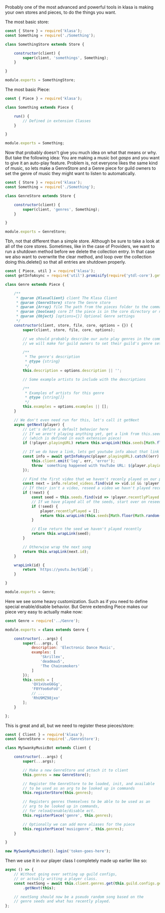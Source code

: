 Probably one of the most advanced and powerful tools in klasa is making your own stores and pieces, to do the things you want.

The most basic store:

```javascript
const { Store } = require('klasa');
const Something = require('./Something');

class SomethingStore extends Store {

	constructor(client) {
		super(client, 'somethings', Something);
	}

}

module.exports = SomethingStore;
```

The most basic Piece:

```javascript
const { Piece } = require('klasa');

class Something extends Piece {

	run() {
		// Defined in extension Classes
	}

}

module.exports = Something;
```

Now that probably doesn't give you much idea on what that means or why. But take the following idea: You are making a music bot *gasps* and you want to give it an auto-play feature. Problem is, not everyone likes the same kind of music, so lets make a GenreStore and a Genre piece for guild owners to set the genre of music they might want to listen to automatically.

```javascript
const { Store } = require('klasa');
const Something = require('./Something');

class GenreStore extends Store {

	constructor(client) {
		super(client, 'genres', Something);
	}

}

module.exports = GenreStore;
```

Tbh, not that different than a simple store. Although be sure to take a look at all of the core stores. Sometimes, like in the case of Providers, we want to run a shutdown method before we delete the collection entry. In that case we also want to overwrite the clear method, and loop over the collection doing this.delete() so that all entries are shutdown properly.

```javascript
const { Piece, util } = require('klasa');
const getInfoAsync = require('util').promisify(require('ytdl-core').getInfo);

class Genre extends Piece {

	/**
	 * @param {KlasaClient} client The Klasa Client
	 * @param {GenreStore} store The Genre store
	 * @param {Array} file The path from the pieces folder to the command file
	 * @param {boolean} core If the piece is in the core directory or not
	 * @param {Object} [options={}] Optional Genre settings
	 */
	constructor(client, store, file, core, options = {}) {
		super(client, store, file, core, options);

		// we should probably describe our auto play genres in the command,
		// we will make for guild owners to set their guild's genre setting.

		/**
		 * The genre's description
		 * @type {string}
		 */
		this.description = options.description || '';

		// Some example artists to include with the descriptions

		/**
		 * Examples of artists for this genre
		 * @type {string[]}
		 */
		this.examples = options.examples || [];
	}

	// We don't even need run for this, let's call it getNext
	async getNext(player) {
		// Let's define a default behavior here
		// If we aren't playing anything yet, get a link from this.seeds
		// (which is defined in each extension piece)
		if (!player.playingURL) return this.wrapLink(this.seeds[Math.floor(Math.random() * this.seeds.length)]);

		// If we do have a link, lets get youtube info about that link
		const info = await getInfoAsync(player.playingURL).catch((err) => {
			this.client.emit('log', err, 'error');
			throw `something happened with YouTube URL: ${player.playingURL}\n${util.codeBlock('', err)}`;
		});

		// Find the first video that we haven't recenly played on our player
		const next = info.related_videos.find(vid => vid.id && !player.recentlyPlayed.includes(this.wrapLink(vid.id)));
		// If their isn't a video, reseed a video we havn't played recently
		if (!next) {
			const seed = this.seeds.find(vid => !player.recentlyPlayed.includes(this.wrapLink(vid)));
			// If we have played all of the seeds, start over on reseeding
			if (!seed) {
				player.recentlyPlayed = [];
				return this.wrapLink(this.seeds[Math.floor(Math.random() * this.seeds.length)]);
			}

			// Else return the seed we haven't played recently
			return this.wrapLink(seed);
		}

		// Otherwise wrap the next song
		return this.wrapLink(next.id);
	}

	wrapLink(id) {
		return `https://youtu.be/${id}`;
	}

}

module.exports = Genre;
```

Here we see some heavy customization. Such as if you need to define special enable/disable behavior. But Genre extending Piece makes our piece very easy to actually make now:

```javascript
const Genre = require('../Genre');

module.exports = class extends Genre {

	constructor(...args) {
		super(...args, {
			description: 'Electronic Dance Music',
			examples: [
				'Skrillex',
				'deadmau5',
				'The Chainsmokers'
			]
		});
		this.seeds = [
			'QV1xUseG6Gg',
			'F0YYoo6oFoU',
			// ...
			'RhU9MZ98jxo'
		];
	}

};
```

This is great and all, but we need to register these pieces/store:

```javascript
const { Client } = require('klasa');
const GenreStore = require('./GenreStore');

class MySwankyMusicBot extends Client {

	constructor(...args) {
		super(...args);

		// Make a new GenreStore and attach it to client
		this.genres = new GenreStore();

		// Register the GenreStore to be loaded, init, and available
		// to be used as an arg to be looked up in commands
		this.registerStore(this.genres);

		// Registers genres themselves to be able to be used as an
		// arg to be looked up in commands,
		// for reload/enable/disable ect.
		this.registerPiece('genre', this.genres);

		// Optionally we can add more aliases for the piece
		this.registerPiece('musicgenre', this.genres);
	}

}

new MySwankyMusicBot().login('token-goes-here');
```

Then we use it in our player class I completely made up earlier like so:

```javascript
async () => {
	// Without going over setting up guild configs,
	// or actually writing a player class.
	const nextSong = await this.client.genres.get(this.guild.configs.genre)
		.getNext(this);

	// nextSong should now be a pseudo random song based on the
	// genre seeds and what has recently played.
};
```
